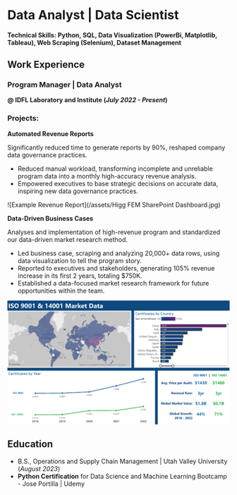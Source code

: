 # Data Analyst | Data Scientist

#### Technical Skills: Python, SQL, Data Visualization (PowerBi, Matplotlib, Tableau), Web Scraping (Selenium), Dataset Management

## Work Experience
### Program Manager | Data Analyst 
**@ IDFL Laboratory and Institute (_July 2022 - Present_)**

### Projects:

**Automated Revenue Reports**

Significantly reduced time to generate reports by 90%, reshaped company data governance practices.
- Reduced manual workload, transforming incomplete and unreliable program data into a monthly high-accuracy revenue analysis.
- Empowered executives to base strategic decisions on accurate data, inspiring new data governance practices.

![Example Revenue Report](/assets/Higg FEM SharePoint Dashboard.jpg)

**Data-Driven Business Cases**

Analyses and implementation of high-revenue program and standardized our data-driven market research method.
- Led business case, scraping and analyzing 20,000+ data rows, using data visualization to tell the program story.
- Reported to executives and stakeholders, generating 105% revenue increase in its first 2 years, totaling $750K.
- Established a data-focused market research framework for future opportunities within the team.

![Example Business Case](/assets/ISO_17021_filter_review.png)

## Education
- B.S., Operations and Supply Chain Management | Utah Valley University (_August 2023_)
- **Python Certification** for Data Science and Machine Learning Bootcamp - Jose Portilla | Udemy
